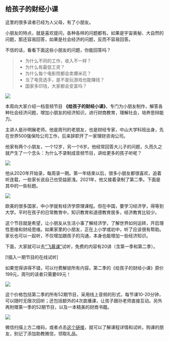 ## 给孩子的财经小课

这里的很多读者已经为人父母，有了小朋友。

小朋友的特点，就是喜欢提问，各种各样的问题都有。如果是宇宙奥秘、大自然的问题，那还容易回答，如果是社会经济的问题，反而不容易回答。

不信的话，看看下面这些小朋友的问题，你能回答吗？

> - 为什么不同的工作，收入不一样？
> - 为什么有最低工资？
> - 为什么每个电影院都会卖爆米花？
> - 当了电竞选手，是不是玩游戏也能赚钱？
> - 国家多印钱，大家都会变富吗？

![](https://cdn.beekka.com/blogimg/asset/202201/bg2022011501.webp)

本周向大家介绍一档音频节目 **《给孩子的财经小课》**，专门为小朋友制作，解答各种社会经济问题，增加小朋友的经济知识，进行财商教育，理解社会，培养思辩能力。

主讲人是孙明展老师。他是周刊的老朋友，也是财经专家，中山大学科班出身，先在世界500强保险公司工作，后来辞职开了一家理财咨询公司。

他家有两个小朋友，一个12岁，另一个6岁。他经常回答大儿子的问题，久而久之就产生了一个念头：为什么不录制成音频节目，讲给更多的孩子听呢？

![](https://cdn.beekka.com/blogimg/asset/202201/bg2022011502.webp)

他从2020年开始录，每周录一期。第一年结束以后，很多小朋友都很喜欢，追着听连载，一些家长说自己也受益匪浅。2021年，他又接着录制了第二季。下面是其中的一些标题。

![](https://cdn.beekka.com/blogimg/asset/202201/bg2022011503.webp)

欧美的很多国家，中小学就有经济学原理课程。但在中国，要学习经济学，得等到大学。平时在孩子的日常教育中，知识教育和道德教育居多，经济教育比较少。

这个节目就是希望，让小朋友从生活小事了解经济学，了解世界如何运转，开启理性思维和财经思维。如果家里的小朋友，正在上小学或初中，听了应该很有帮助。家长也可以一起听，不仅增加跟孩子的沟通，本身也能增加一些经济知识。

下面，大家就可以去[“飞慕课”](https://www.feimooc.com/user/1255718)试听，免费的内容有20讲（含第一季和第二季）。

[!插入一期节目的在线试听]

如果觉得讲得不错，可以付费解锁所有内容。第二季的《给孩子的财经小课》原价199元，周刊的读者只需要69元！

![](https://cdn.beekka.com/blogimg/asset/202201/bg2022011504.webp)

这个价格包括第二季的所有52期节目，采用线上音频的形式，每节课10-20分钟，可以随时无限次回听；还包括额外的4次直播课，让孩子跟孙老师直接互动。另外再附赠第一季的52期节目，以及一本精美的财商书籍。

![](https://cdn.beekka.com/blogimg/asset/202201/bg2022011505.webp)

微信扫描上方二维码，或者点击[这个链接](http://m.feimooc.com/courseDetail/824?sencecode=fei_7125&spreadType=teacherCopy)，就可以了解课程详情和试听。购课的朋友，别记了添加助教微信，领取礼品。